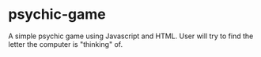 # psychic-game

A simple psychic game using Javascript and HTML. 
User will try to find the letter the computer is "thinking" of. 
